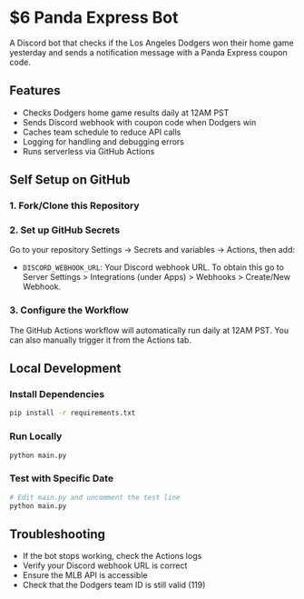 # $6 Panda Express Bot

A Discord bot that checks if the Los Angeles Dodgers won their home game yesterday and sends a notification message with a Panda Express coupon code.

## Features

- Checks Dodgers home game results daily at 12AM PST
- Sends Discord webhook with coupon code when Dodgers win
- Caches team schedule to reduce API calls
- Logging for handling and debugging errors
- Runs serverless via GitHub Actions

## Self Setup on GitHub

### 1. Fork/Clone this Repository

### 2. Set up GitHub Secrets

Go to your repository Settings → Secrets and variables → Actions, then add:

- `DISCORD_WEBHOOK_URL`: Your Discord webhook URL. To obtain this go to Server Settings > Integrations (under Apps) > Webhooks > Create/New Webhook.

### 3. Configure the Workflow

The GitHub Actions workflow will automatically run daily at 12AM PST. You can also manually trigger it from the Actions tab.

## Local Development

### Install Dependencies
```bash
pip install -r requirements.txt
```

### Run Locally
```bash
python main.py
```

### Test with Specific Date
```bash
# Edit main.py and uncomment the test line
python main.py
```

## Troubleshooting

- If the bot stops working, check the Actions logs
- Verify your Discord webhook URL is correct
- Ensure the MLB API is accessible
- Check that the Dodgers team ID is still valid (119)